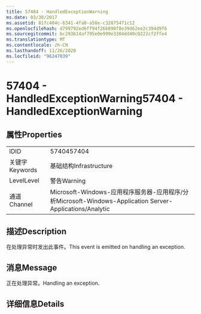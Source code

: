 ```yaml
---
title: 57404 - HandledExceptionWarning
ms.date: 03/30/2017
ms.assetid: 81fc404c-6341-4fa0-a58e-c32875471c12
ms.openlocfilehash: d799792ed6ff94f26b890f8e39d62ee2c394d9f6
ms.sourcegitcommit: bc293b14af795e0e999e3304dd40c0222cf2ffe4
ms.translationtype: MT
ms.contentlocale: zh-CN
ms.lasthandoff: 11/26/2020
ms.locfileid: "96247039"
---
```

# <a name="57404---handledexceptionwarning"></a><span data-ttu-id="bf484-102">57404 - HandledExceptionWarning</span><span class="sxs-lookup"><span data-stu-id="bf484-102">57404 - HandledExceptionWarning</span></span>

## <a name="properties"></a><span data-ttu-id="bf484-103">属性</span><span class="sxs-lookup"><span data-stu-id="bf484-103">Properties</span></span>  
  
|||  
|-|-|  
|<span data-ttu-id="bf484-104">ID</span><span class="sxs-lookup"><span data-stu-id="bf484-104">ID</span></span>|<span data-ttu-id="bf484-105">57404</span><span class="sxs-lookup"><span data-stu-id="bf484-105">57404</span></span>|  
|<span data-ttu-id="bf484-106">关键字</span><span class="sxs-lookup"><span data-stu-id="bf484-106">Keywords</span></span>|<span data-ttu-id="bf484-107">基础结构</span><span class="sxs-lookup"><span data-stu-id="bf484-107">Infrastructure</span></span>|  
|<span data-ttu-id="bf484-108">Level</span><span class="sxs-lookup"><span data-stu-id="bf484-108">Level</span></span>|<span data-ttu-id="bf484-109">警告</span><span class="sxs-lookup"><span data-stu-id="bf484-109">Warning</span></span>|  
|<span data-ttu-id="bf484-110">通道</span><span class="sxs-lookup"><span data-stu-id="bf484-110">Channel</span></span>|<span data-ttu-id="bf484-111">Microsoft-Windows-应用程序服务器-应用程序/分析</span><span class="sxs-lookup"><span data-stu-id="bf484-111">Microsoft-Windows-Application Server-Applications/Analytic</span></span>|  
  
## <a name="description"></a><span data-ttu-id="bf484-112">描述</span><span class="sxs-lookup"><span data-stu-id="bf484-112">Description</span></span>  

 <span data-ttu-id="bf484-113">在处理异常时发出此事件。</span><span class="sxs-lookup"><span data-stu-id="bf484-113">This event is emitted on handling an exception.</span></span>  
  
## <a name="message"></a><span data-ttu-id="bf484-114">消息</span><span class="sxs-lookup"><span data-stu-id="bf484-114">Message</span></span>  

 <span data-ttu-id="bf484-115">正在处理异常。</span><span class="sxs-lookup"><span data-stu-id="bf484-115">Handling an exception.</span></span>  
  
## <a name="details"></a><span data-ttu-id="bf484-116">详细信息</span><span class="sxs-lookup"><span data-stu-id="bf484-116">Details</span></span>
